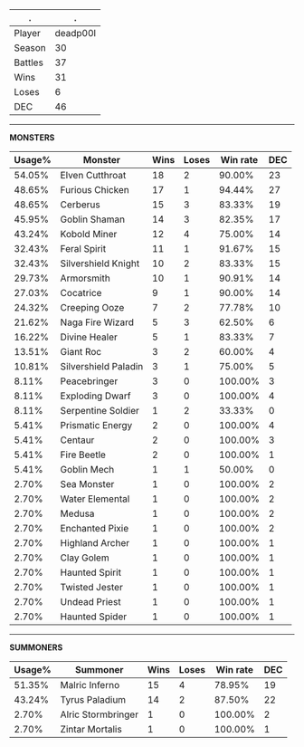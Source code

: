 .|.
|-|-
Player|deadp00l
Season|30
Battles|37
Wins|31
Loses|6
DEC|46

---
**MONSTERS**

Usage%|Monster|Wins|Loses|Win rate|DEC|
-|-|-|-|-|-|
54.05%|Elven Cutthroat|18|2|90.00%|23|
48.65%|Furious Chicken|17|1|94.44%|27|
48.65%|Cerberus|15|3|83.33%|19|
45.95%|Goblin Shaman|14|3|82.35%|17|
43.24%|Kobold Miner|12|4|75.00%|14|
32.43%|Feral Spirit|11|1|91.67%|15|
32.43%|Silvershield Knight|10|2|83.33%|15|
29.73%|Armorsmith|10|1|90.91%|14|
27.03%|Cocatrice|9|1|90.00%|14|
24.32%|Creeping Ooze|7|2|77.78%|10|
21.62%|Naga Fire Wizard|5|3|62.50%|6|
16.22%|Divine Healer|5|1|83.33%|7|
13.51%|Giant Roc|3|2|60.00%|4|
10.81%|Silvershield Paladin|3|1|75.00%|5|
8.11%|Peacebringer|3|0|100.00%|3|
8.11%|Exploding Dwarf|3|0|100.00%|4|
8.11%|Serpentine Soldier|1|2|33.33%|0|
5.41%|Prismatic Energy|2|0|100.00%|4|
5.41%|Centaur|2|0|100.00%|3|
5.41%|Fire Beetle|2|0|100.00%|1|
5.41%|Goblin Mech|1|1|50.00%|0|
2.70%|Sea Monster|1|0|100.00%|2|
2.70%|Water Elemental|1|0|100.00%|2|
2.70%|Medusa|1|0|100.00%|2|
2.70%|Enchanted Pixie|1|0|100.00%|2|
2.70%|Highland Archer|1|0|100.00%|1|
2.70%|Clay Golem|1|0|100.00%|1|
2.70%|Haunted Spirit|1|0|100.00%|1|
2.70%|Twisted Jester|1|0|100.00%|1|
2.70%|Undead Priest|1|0|100.00%|1|
2.70%|Haunted Spider|1|0|100.00%|1|

---
**SUMMONERS**

Usage%|Summoner|Wins|Loses|Win rate|DEC|
-|-|-|-|-|-|
51.35%|Malric Inferno|15|4|78.95%|19|
43.24%|Tyrus Paladium|14|2|87.50%|22|
2.70%|Alric Stormbringer|1|0|100.00%|2|
2.70%|Zintar Mortalis|1|0|100.00%|1|
